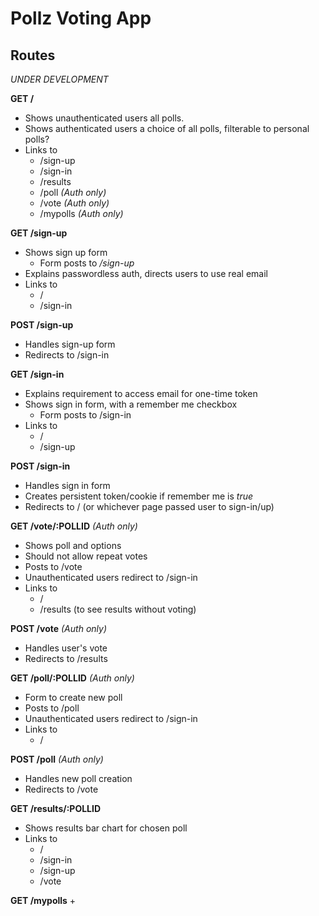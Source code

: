 # Pollz Voting App

## Routes

_UNDER DEVELOPMENT_

**GET /**
+ Shows unauthenticated users all polls.
+ Shows authenticated users a choice of all polls, filterable to personal polls?
+ Links to 
  + /sign-up 
  + /sign-in
  + /results
  + /poll _(Auth only)_
  + /vote _(Auth only)_
  + /mypolls _(Auth only)_

**GET /sign-up**
+ Shows sign up form
  + Form posts to _/sign-up_
+ Explains passwordless auth, directs users to use real email
+ Links to
  + /
  + /sign-in

**POST /sign-up**
+ Handles sign-up form
+ Redirects to /sign-in 

**GET /sign-in**
+ Explains requirement to access email for one-time token
+ Shows sign in form, with a remember me checkbox
  + Form posts to /sign-in
+ Links to
  + /
  + /sign-up

**POST /sign-in**
+ Handles sign in form
+ Creates persistent token/cookie if remember me is _true_
+ Redirects to / (or whichever page passed user to sign-in/up)

**GET /vote/:POLLID** _(Auth only)_
+ Shows poll and options
+ Should not allow repeat votes
+ Posts to /vote
+ Unauthenticated users redirect to /sign-in
+ Links to
  + /
  + /results (to see results without voting)

**POST /vote** _(Auth only)_
+ Handles user's vote
+ Redirects to /results

**GET /poll/:POLLID** _(Auth only)_
+ Form to create new poll
+ Posts to /poll
+ Unauthenticated users redirect to /sign-in
+ Links to
  + /

**POST /poll** _(Auth only)_
+ Handles new poll creation
+ Redirects to /vote

**GET /results/:POLLID**
+ Shows results bar chart for chosen poll
+ Links to
  + /
  + /sign-in
  + /sign-up
  + /vote

**GET /mypolls**
+ 
